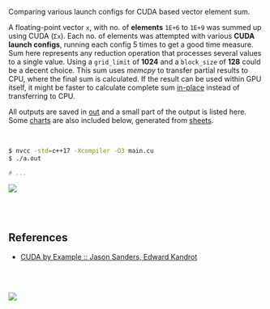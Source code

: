 Comparing various launch configs for CUDA based vector element sum.

A floating-point vector `x`, with no. of **elements** `1E+6` to `1E+9` was
summed up using CUDA (`Σx`). Each no. of elements was attempted with
various **CUDA launch configs**, running each config 5 times to get a good
time measure. Sum here represents any reduction operation that processes
several values to a single value. Using a `grid_limit` of **1024** and a
`block_size` of **128** could be a decent choice. This sum uses *memcpy*
to transfer partial results to CPU, where the final sum is calculated. If
the result can be used within GPU itself, it might be faster to calculate
complete sum [in-place] instead of transferring to CPU.

All outputs are saved in [out](out/) and a small part of the output is listed
here. Some [charts] are also included below, generated from [sheets].

<br>

```bash
$ nvcc -std=c++17 -Xcompiler -O3 main.cu
$ ./a.out

# ...
```

[![](https://i.imgur.com/U9U5Vbm.gif)][sheets]

<br>
<br>


## References

- [CUDA by Example :: Jason Sanders, Edward Kandrot](http://www.mat.unimi.it/users/sansotte/cuda/CUDA_by_Example.pdf)

<br>
<br>

[![](https://i.imgur.com/SrEEKD5.png)](https://www.youtube.com/watch?v=vTdodyhhjww)

[in-place]: https://github.com/puzzlef/sum-cuda-inplace-adjust-launch
[charts]: https://photos.app.goo.gl/Jytw1qgSFPoTrL1FA
[sheets]: https://docs.google.com/spreadsheets/d/1F2L2ro1rOO-ZSNcXnhVDJqltwNfg2lSoh8WlqQ-YMw8/edit?usp=sharing
